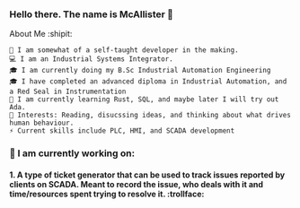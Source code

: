 ### Hello there. The name is McAllister 👋

About Me :shipit:

    👀 I am somewhat of a self-taught developer in the making. 
    💻 I am an Industrial Systems Integrator.
    🎓 I am currently doing my B.Sc Industrial Automation Engineering
    🎓 I have completed an advanced diploma in Industrial Automation, and a Red Seal in Instrumentation
    🌱 I am currently learning Rust, SQL, and maybe later I will try out Ada. 
    💞️ Interests: Reading, disucssing ideas, and thinking about what drives human behaviour.
    ⚡ Current skills include PLC, HMI, and SCADA development
    
 ### 🔭 I am currently working on:

 #### 1. A type of ticket generator that can be used to track issues reported by clients on SCADA. Meant to record the issue, who deals with it and time/resources spent trying to resolve it. :trollface:



<!--
**the-link/the-link** is a ✨ _special_ ✨ repository because its `README.md` (this file) appears on your GitHub profile.

Here are some ideas to get you started:

- 🔭 I’m currently working on ...
- 🌱 I’m currently learning ...
- 👯 I’m looking to collaborate on ...
- 🤔 I’m looking for help with ...
- 💬 Ask me about ...
- 📫 How to reach me: ...
- 😄 Pronouns: ...
- ⚡ Fun fact: ...
-->

